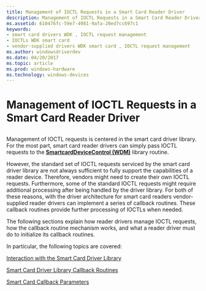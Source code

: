 ```yaml
---
title: Management of IOCTL Requests in a Smart Card Reader Driver
description: Management of IOCTL Requests in a Smart Card Reader Driver
ms.assetid: 610476fc-59e7-4981-9afa-20ed7cc697c1
keywords:
- smart card drivers WDK , IOCTL request management
- IOCTLs WDK smart card
- vendor-supplied drivers WDK smart card , IOCTL request management
ms.author: windowsdriverdev
ms.date: 04/20/2017
ms.topic: article
ms.prod: windows-hardware
ms.technology: windows-devices
---
```


# Management of IOCTL Requests in a Smart Card Reader Driver


## <span id="_ntovr_management_of_ioctl_requests_in_a_smart_card_reader_driver"></span><span id="_NTOVR_MANAGEMENT_OF_IOCTL_REQUESTS_IN_A_SMART_CARD_READER_DRIVER"></span>


Management of IOCTL requests is centered in the smart card driver library. For the most part, smart card reader drivers can simply pass IOCTL requests to the [**SmartcardDeviceControl (WDM)**](https://msdn.microsoft.com/library/windows/hardware/ff548939) library routine.

However, the standard set of IOCTL requests serviced by the smart card driver library are not always sufficient to fully support the capabilities of a reader device. Therefore, vendors might need to create their own IOCTL requests. Furthermore, some of the standard IOCTL requests might require additional processing after being handled by the driver library. For both of these reasons, with the driver architecture for smart card readers vendor-supplied reader drivers can implement a series of callback routines. These callback routines provide further processing of IOCTLs when needed.

The following sections explain how reader drivers manage IOCTL requests, how the callback routine mechanism works, and what a reader driver must do to initialize its callback routines.

In particular, the following topics are covered:

[Interaction with the Smart Card Driver Library](interaction-with-the-smart-card-driver-library.md)

[Smart Card Driver Library Callback Routines](smart-card-driver-library-callback-routines.md)

[Smart Card Callback Parameters](smart-card-callback-parameters.md)

 

 





